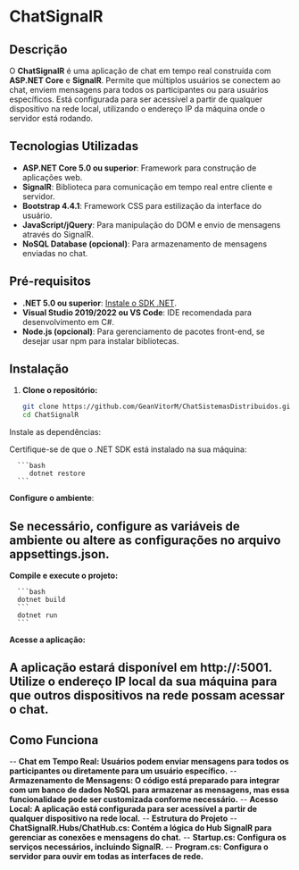 # ChatSignalR

## Descrição

O **ChatSignalR** é uma aplicação de chat em tempo real construída com **ASP.NET Core** e **SignalR**. Permite que múltiplos usuários se conectem ao chat, enviem mensagens para todos os participantes ou para usuários específicos. Está configurada para ser acessível a partir de qualquer dispositivo na rede local, utilizando o endereço IP da máquina onde o servidor está rodando.

## Tecnologias Utilizadas

- **ASP.NET Core 5.0 ou superior**: Framework para construção de aplicações web.
- **SignalR**: Biblioteca para comunicação em tempo real entre cliente e servidor.
- **Bootstrap 4.4.1**: Framework CSS para estilização da interface do usuário.
- **JavaScript/jQuery**: Para manipulação do DOM e envio de mensagens através do SignalR.
- **NoSQL Database (opcional)**: Para armazenamento de mensagens enviadas no chat.

## Pré-requisitos

- **.NET 5.0 ou superior**: [Instale o SDK .NET](https://dotnet.microsoft.com/download).
- **Visual Studio 2019/2022 ou VS Code**: IDE recomendada para desenvolvimento em C#.
- **Node.js (opcional)**: Para gerenciamento de pacotes front-end, se desejar usar npm para instalar bibliotecas.

## Instalação

1. **Clone o repositório:**

      ```bash
      git clone https://github.com/GeanVitorM/ChatSistemasDistribuidos.git
      cd ChatSignalR
Instale as dependências:

Certifique-se de que o .NET SDK está instalado na sua máquina:

      ```bash
         dotnet restore
      ```

**Configure o ambiente**:

## Se necessário, configure as variáveis de ambiente ou altere as configurações no arquivo appsettings.json.

**Compile e execute o projeto:**

      ```bash
      dotnet build
      ```
      dotnet run
      ```
**Acesse a aplicação:**

## A aplicação estará disponível em http://<SeuIPLocal>:5001. Utilize o endereço IP local da sua máquina para que outros dispositivos na rede possam acessar o chat.

## Como Funciona
-- **Chat em Tempo Real: Usuários podem enviar mensagens para todos os participantes ou diretamente para um usuário específico.**
-- **Armazenamento de Mensagens: O código está preparado para integrar com um banco de dados NoSQL para armazenar as mensagens, mas essa funcionalidade pode ser customizada conforme necessário.**
-- **Acesso Local: A aplicação está configurada para ser acessível a partir de qualquer dispositivo na rede local.**
-- **Estrutura do Projeto**
-- **ChatSignalR.Hubs/ChatHub.cs: Contém a lógica do Hub SignalR para gerenciar as conexões e mensagens do chat.**
-- **Startup.cs: Configura os serviços necessários, incluindo SignalR.**
-- **Program.cs: Configura o servidor para ouvir em todas as interfaces de rede.**
